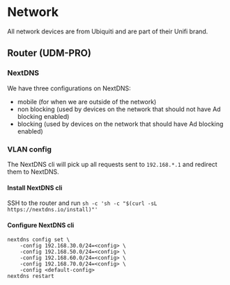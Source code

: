 # Network

All network devices are from Ubiquiti and are part of their Unifi brand.

## Router (UDM-PRO)
### NextDNS
We have three configurations on NextDNS:
* mobile (for when we are outside of the network)
* non blocking (used by devices on the network that should not have Ad blocking enabled)
* blocking (used by devices on the network that should have Ad blocking enabled)

### VLAN config
The NextDNS cli will pick up all requests sent to `192.168.*.1` and redirect them to NextDNS.

#### Install NextDNS cli
SSH to the router and run `sh -c 'sh -c "$(curl -sL https://nextdns.io/install)"'`

#### Configure NextDNS cli

```shell
nextdns config set \
    -config 192.168.30.0/24=<config> \
    -config 192.168.50.0/24=<config> \
    -config 192.168.60.0/24=<config> \
    -config 192.168.70.0/24=<config> \
    -config <default-config>
nextdns restart
```
